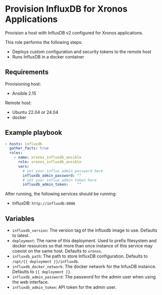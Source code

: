 # Provision InfluxDB for Xronos Applications

Provision a host with InfluxDB v2 configured for Xronos applications.

This role performs the following steps:

- Deploys custom configuration and security tokens to the remote host
- Runs InfluxDB in a docker container

## Requirements

Provisioning host:

- Ansible 2.15

Remote host:

- Ubuntu 22.04 or 24.04
- docker

## Example playbook

```yaml
- hosts: influxdb
  gather_facts: true
  roles:
    - name: xronos_influxdb_ansible
      role: xronos_influxdb_ansible
      vars:
        # set your influx admin password here
        influxdb_admin_password: "" 
        # set your influx admin token here
        influxdb_admin_token:    ""
```

After running, the following services should be running:

- InfluxDB: `http://influxdb:8086`

## Variables

- `influxdb_version`: The version tag of the influxdb image to use. Defaults to latest.
- `deployment`: The name of this deployment. Used to prefix filesystem and docker resources so that more than once instance of this service may coexist on the same host. Defaults to `xronos`.
- `influxdb_path`: The path to store InfluxDB configuration. Defaults to `/opt/{{ deployment }}/influxdb`.
- `influxdb_docker_network`: The docker network for the InfuxDB instance. Defaults to `{{ deployment }}`.
- `influxdb_admin_password`: The password for the admin user when using the web interface.
- `influxdb_admin_token`: API token for the admin user.
